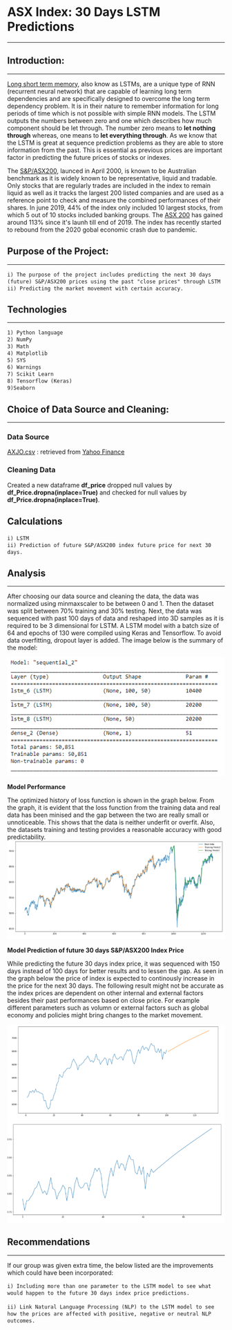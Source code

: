 # **ASX Index: 30 Days LSTM Predictions**

---

## **Introduction:**

---

[Long short term memory](https://medium.com/x8-the-ai-community/a-7-minute-introduction-to-lstm-5e1480e6f52a), also know as LSTMs, are a unique type of RNN (recurrent neural network) that are capable of learning long term dependencies and are specifically designed to overcome the long term dependency problem. It is in their nature to remember information for long periods of time which is not possible with simple RNN models. The LSTM outputs the numbers between zero and one which describes how much component should be let through. The number zero means to **let nothing through** whereas, one means to **let everything through**. As we know that the LSTM is great at sequence prediction problems as they are able to store information from the past. This is essential as previous prices are important factor in predicting the future prices of stocks or indexes. 

The [S&P/ASX200](https://www.commbank.com.au/articles/investing/things-to-know-about-the-asx-200.html), launced in April 2000, is known to be Australian benchmark as it is widely known to be representative, liquid and tradable. Only stocks that are regularly trades are included in the index to remain liquid as well as it tracks the largest 200 listed companies and are used as a reference point to check and measure the combined performances of their shares. In june 2019, 44% of the index only included 10 largest stocks, from which 5 out of 10 stocks included banking groups. The [ASX 200](https://capital.com/asx-200-forecast-and-trend) has gained around 113% since it's launh till end of 2019. The index has recently started to rebound from the 2020 gobal economic crash due to pandemic.

## **Purpose of the Project:** 

---

    i) The purpose of the project includes predicting the next 30 days (future) S&P/ASX200 prices using the past "close prices" through LSTM 
    ii) Predicting the market movement with certain accuracy.
    
## **Technologies**

---

    1) Python language
    2) NumPy
    3) Math
    4) Matplotlib
    5) SYS
    6) Warnings
    7) Scikit Learn
    8) Tensorflow (Keras)
    9)Seaborn
    
  
## **Choice of Data Source and Cleaning:**

---

### **Data Source**

[AXJO.csv](AXJO.csv) : retrieved from [Yahoo Finance](https://au.finance.yahoo.com/quote/%5EAXJO/history?p=%5EAXJO)

### **Cleaning Data**

Created a new dataframe **df_price** dropped null values by **df_Price.dropna(inplace=True)** and checked for null values by **df_Price.dropna(inplace=True)**. 

## Calculations
  
    i) LSTM 
    ii) Prediction of future S&P/ASX200 index future price for next 30 days.
    
## **Analysis**

---

After choosing our data source and cleaning the data, the data was normalized using minmaxscaler to be between 0 and 1. Then the dataset was split between 70% training and 30% testing. Next, the data was sequenced with past 100 days of data and reshaped into 3D samples as it is required to be 3 dimensional for LSTM. A LSTM model with a batch size of 64 and epochs of 130 were compiled using Keras and Tensorflow. To avoid data overfitting, dropout layer is added. The image below is the summary of the model:

 ![](images/1.PNG)

**Model Performance**

The optimized history of loss function is shown in the graph below. From the graph, it is evident that the loss function from the training data and real data has been minised and the gap between the two are really small or unnoticeable. This shows that the data is neither underfit or overfit. Also, the datasets training and testing provides a reasonable accuracy with good predictability. 
![](images/2.PNG)

**Model Prediction of future 30 days S&P/ASX200 Index Price**

While predicting the future 30 days index price, it was sequenced with 150 days instead of 100 days for better results and to lessen the gap. As seen in the graph below the price of index is expected to continously increase in the price for the next 30 days. The following result might not be accurate as the index prices are dependent on other internal and external factors besides their past performances based on close price. For example different parameters such as volumn or external factors such as global economy and policies might bring changes to the market movement. 

![](images/3.PNG) ![](images/4.PNG)

## **Recommendations**

---

If our group was given extra time, the below listed are the improvements which could have been incorporated:

    i) Including more than one parameter to the LSTM model to see what would happen to the future 30 days index price predictions.
    
    ii) Link Natural Language Processing (NLP) to the LSTM model to see how the prices are affected with positive, negative or neutral NLP outcomes.
